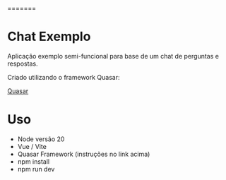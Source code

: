 =======
# Chat Exemplo

Aplicação exemplo semi-funcional para base de um chat de perguntas e respostas.  

Criado utilizando o framework Quasar:  

[Quasar](https://quasar.dev/)

# Uso

- Node versão 20
- Vue / Vite
- Quasar Framework (instruções no link acima)
- npm install
- npm run dev
